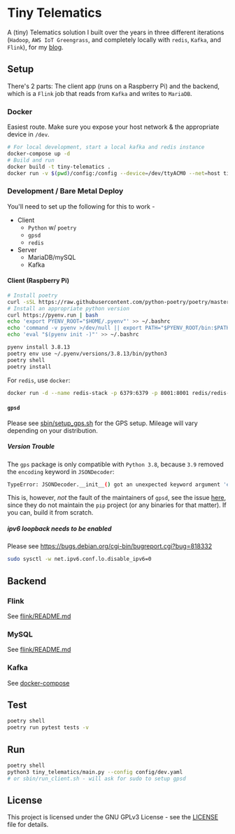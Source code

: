 # Tiny Telematics

A (tiny) Telematics solution I built over the years in three different iterations (`Hadoop`, `AWS IoT Greengrass`, and completely locally with `redis`, `Kafka`, and `Flink`), for my [blog](https://chollinger.com/blog/).

## Setup

There's 2 parts: The client app (runs on a Raspberry Pi) and the backend, which is a `Flink` job that reads from `Kafka` and writes to `MariaDB`.

### Docker

Easiest route. Make sure you expose your host network & the appropriate device in `/dev`.

```bash
# For local development, start a local kafka and redis instance
docker-compose up -d
# Build and run
docker build -t tiny-telematics .
docker run -v $(pwd)/config:/config --device=/dev/ttyACM0 --net=host tiny-telematics --config /config/default.yaml
```

### Development / Bare Metal Deploy

You'll need to set up the following for this to work - 

- Client
  - `Python` w/ `poetry`
  - `gpsd`
  - `redis`
- Server
  - MariaDB/mySQL
  - Kafka

#### Client (Raspberry Pi)

```bash
# Install poetry
curl -sSL https://raw.githubusercontent.com/python-poetry/poetry/master/get-poetry.py | python -
# Install an appropriate python version
curl https://pyenv.run | bash
echo 'export PYENV_ROOT="$HOME/.pyenv"' >> ~/.bashrc
echo 'command -v pyenv >/dev/null || export PATH="$PYENV_ROOT/bin:$PATH"' >> ~/.bashrc
echo 'eval "$(pyenv init -)"' >> ~/.bashrc

pyenv install 3.8.13
poetry env use ~/.pyenv/versions/3.8.13/bin/python3
poetry shell
poetry install
```

For `redis`, use `docker`:

```bash
docker run -d --name redis-stack -p 6379:6379 -p 8001:8001 redis/redis-stack:latest
```

#### `gpsd`

Please see [sbin/setup_gps.sh](sbin/setup_gps.sh) for the GPS setup. Mileage will vary depending on your distribution.

##### Version Trouble

The `gps` package is only compatible with `Python 3.8`, because `3.9` removed the `encoding` keyword in `JSONDecoder`:

```bash
TypeError: JSONDecoder.__init__() got an unexpected keyword argument 'encoding'
```

This is, however, *not* the fault of the maintainers of `gpsd`, see the issue [here](https://gitlab.com/gpsd/gpsd/-/issues/122), since they do not maintain the `pip` project (or any binaries for that matter). If you can, build it from scratch.

##### ipv6 loopback needs to be enabled

Please see https://bugs.debian.org/cgi-bin/bugreport.cgi?bug=818332

```bash
sudo sysctl -w net.ipv6.conf.lo.disable_ipv6=0
```

## Backend

### Flink

See [flink/README.md](flink/README.md)

### MySQL

See [flink/README.md](flink/README.md)

### Kafka

See [docker-compose](https://developer.confluent.io/quickstart/kafka-docker/) 

## Test

```bash
poetry shell
poetry run pytest tests -v  
```

## Run

```bash
poetry shell
python3 tiny_telematics/main.py --config config/dev.yaml
# or sbin/run_client.sh - will ask for sudo to setup gpsd
```

## License

This project is licensed under the GNU GPLv3 License - see the [LICENSE](LICENSE) file for details.
